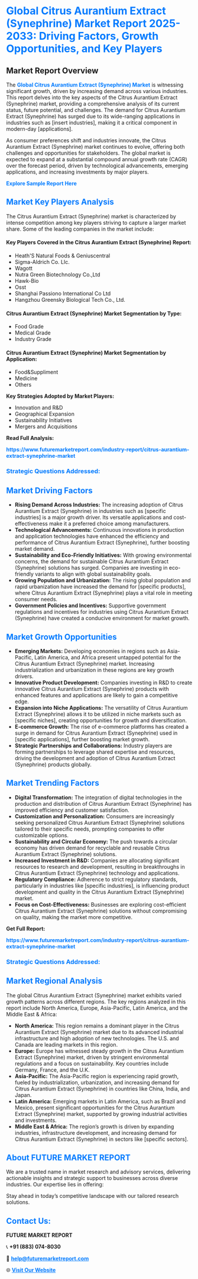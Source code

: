 <h1 style="color: #007BFF;">Global Citrus Aurantium Extract (Synephrine) Market Report 2025-2033: Driving Factors, Growth Opportunities, and Key Players</h1>

<section id="overview">
<h2>Market Report Overview</h2>
<p>The <a href="https://www.futuremarketreport.com/industry-report/citrus-aurantium-extract-synephrine-market" style="color: #007BFF; text-decoration: none;"><strong>Global Citrus Aurantium Extract (Synephrine) Market</strong></a> is witnessing significant growth, driven by increasing demand across various industries. This report delves into the key aspects of the Citrus Aurantium Extract (Synephrine) market, providing a comprehensive analysis of its current status, future potential, and challenges. The demand for Citrus Aurantium Extract (Synephrine) has surged due to its wide-ranging applications in industries such as [insert industries], making it a critical component in modern-day [applications].</p>
<p>As consumer preferences shift and industries innovate, the Citrus Aurantium Extract (Synephrine) market continues to evolve, offering both challenges and opportunities for stakeholders. The global market is expected to expand at a substantial compound annual growth rate (CAGR) over the forecast period, driven by technological advancements, emerging applications, and increasing investments by major players.</p>
</section>

<section id="overview">
<p><a href="https://www.futuremarketreport.com/request-sample/reportId=30086" style="color: #007BFF; text-decoration: none;"><strong>Explore Sample Report Here</strong></a></p>
</section>

<section id="key-players">
<h2 style="color: #007BFF;">Market Key Players Analysis</h2>
<p>The Citrus Aurantium Extract (Synephrine) market is characterized by intense competition among key players striving to capture a larger market share. Some of the leading companies in the market include:</p>
<h4>Key Players Covered in the Citrus Aurantium Extract (Synephrine) Report:</h4>
<ul><li>Heath&#039;S Natural Foods &amp; Geniuscentral</li><li>Sigma-Aldrich Co. Llc.</li><li>Wagott</li><li>Nutra Green Biotechnology Co.,Ltd</li><li>Hawk-Bio</li><li>Osst</li><li>Shanghai Passiono International Co Ltd</li><li>Hangzhou Greensky Biological Tech Co., Ltd.</li></ul>
<h4>Citrus Aurantium Extract (Synephrine) Market Segmentation by Type:</h4>
<ul><li>Food Grade</li><li>Medical Grade</li><li>Industry Grade</li></ul>

<h4>Citrus Aurantium Extract (Synephrine) Market Segmentation by Application:</h4>
<ul><li>Food&amp;Suppliment</li><li>Medicine</li><li>Others</li></ul>
<p><strong>Key Strategies Adopted by Market Players:</strong></p>
<ul>
<li>Innovation and R&D</li>
<li>Geographical Expansion</li>
<li>Sustainability Initiatives</li>
<li>Mergers and Acquisitions</li>
</ul>
</section>

<section>
<p><strong>Read Full Analysis: </strong></p><a href="https://www.futuremarketreport.com/industry-report/citrus-aurantium-extract-synephrine-market" style="color: #007BFF; text-decoration: none;"><strong>https://www.futuremarketreport.com/industry-report/citrus-aurantium-extract-synephrine-market</strong></a>
<h3 style="color: #007BFF;">Strategic Questions Addressed:</h3>
</section>

<section id="driving-factors">
<h2 style="color: #007BFF;">Market Driving Factors</h2>
<ul>
<li><strong>Rising Demand Across Industries:</strong> The increasing adoption of Citrus Aurantium Extract (Synephrine) in industries such as [specific industries] is a major growth driver. Its versatile applications and cost-effectiveness make it a preferred choice among manufacturers.</li>
<li><strong>Technological Advancements:</strong> Continuous innovations in production and application technologies have enhanced the efficiency and performance of Citrus Aurantium Extract (Synephrine), further boosting market demand.</li>
<li><strong>Sustainability and Eco-Friendly Initiatives:</strong> With growing environmental concerns, the demand for sustainable Citrus Aurantium Extract (Synephrine) solutions has surged. Companies are investing in eco-friendly variants to align with global sustainability goals.</li>
<li><strong>Growing Population and Urbanization:</strong> The rising global population and rapid urbanization have increased the demand for [specific products], where Citrus Aurantium Extract (Synephrine) plays a vital role in meeting consumer needs.</li>
<li><strong>Government Policies and Incentives:</strong> Supportive government regulations and incentives for industries using Citrus Aurantium Extract (Synephrine) have created a conducive environment for market growth.</li>
</ul>
</section>

<section id="growth-opportunities">
<h2 style="color: #007BFF;">Market Growth Opportunities</h2>
<ul>
<li><strong>Emerging Markets:</strong> Developing economies in regions such as Asia-Pacific, Latin America, and Africa present untapped potential for the Citrus Aurantium Extract (Synephrine) market. Increasing industrialization and urbanization in these regions are key growth drivers.</li>
<li><strong>Innovative Product Development:</strong> Companies investing in R&D to create innovative Citrus Aurantium Extract (Synephrine) products with enhanced features and applications are likely to gain a competitive edge.</li>
<li><strong>Expansion into Niche Applications:</strong> The versatility of Citrus Aurantium Extract (Synephrine) allows it to be utilized in niche markets such as [specific niches], creating opportunities for growth and diversification.</li>
<li><strong>E-commerce Growth:</strong> The rise of e-commerce platforms has created a surge in demand for Citrus Aurantium Extract (Synephrine) used in [specific applications], further boosting market growth.</li>
<li><strong>Strategic Partnerships and Collaborations:</strong> Industry players are forming partnerships to leverage shared expertise and resources, driving the development and adoption of Citrus Aurantium Extract (Synephrine) products globally.</li>
</ul>
</section>

<section id="trending-factors">
<h2 style="color: #007BFF;">Market Trending Factors</h2>
<ul>
<li><strong>Digital Transformation:</strong> The integration of digital technologies in the production and distribution of Citrus Aurantium Extract (Synephrine) has improved efficiency and customer satisfaction.</li>
<li><strong>Customization and Personalization:</strong> Consumers are increasingly seeking personalized Citrus Aurantium Extract (Synephrine) solutions tailored to their specific needs, prompting companies to offer customizable options.</li>
<li><strong>Sustainability and Circular Economy:</strong> The push towards a circular economy has driven demand for recyclable and reusable Citrus Aurantium Extract (Synephrine) solutions.</li>
<li><strong>Increased Investment in R&D:</strong> Companies are allocating significant resources to research and development, resulting in breakthroughs in Citrus Aurantium Extract (Synephrine) technology and applications.</li>
<li><strong>Regulatory Compliance:</strong> Adherence to strict regulatory standards, particularly in industries like [specific industries], is influencing product development and quality in the Citrus Aurantium Extract (Synephrine) market.</li>
<li><strong>Focus on Cost-Effectiveness:</strong> Businesses are exploring cost-efficient Citrus Aurantium Extract (Synephrine) solutions without compromising on quality, making the market more competitive.</li>
</ul>
</section>

<section>
<p><strong>Get Full Report: </strong></p><a href="https://www.futuremarketreport.com/industry-report/citrus-aurantium-extract-synephrine-market" style="color: #007BFF; text-decoration: none;"><strong>https://www.futuremarketreport.com/industry-report/citrus-aurantium-extract-synephrine-market</strong></a>
<h3 style="color: #007BFF;">Strategic Questions Addressed:</h3>
</section>


<section id="regional-analysis">
<h2 style="color: #007BFF;">Market Regional Analysis</h2>
<p>The global Citrus Aurantium Extract (Synephrine) market exhibits varied growth patterns across different regions. The key regions analyzed in this report include North America, Europe, Asia-Pacific, Latin America, and the Middle East & Africa:</p>
<ul>
<li><strong>North America:</strong> This region remains a dominant player in the Citrus Aurantium Extract (Synephrine) market due to its advanced industrial infrastructure and high adoption of new technologies. The U.S. and Canada are leading markets in this region.</li>
<li><strong>Europe:</strong> Europe has witnessed steady growth in the Citrus Aurantium Extract (Synephrine) market, driven by stringent environmental regulations and a focus on sustainability. Key countries include Germany, France, and the U.K.</li>
<li><strong>Asia-Pacific:</strong> The Asia-Pacific region is experiencing rapid growth, fueled by industrialization, urbanization, and increasing demand for Citrus Aurantium Extract (Synephrine) in countries like China, India, and Japan.</li>
<li><strong>Latin America:</strong> Emerging markets in Latin America, such as Brazil and Mexico, present significant opportunities for the Citrus Aurantium Extract (Synephrine) market, supported by growing industrial activities and investments.</li>
<li><strong>Middle East & Africa:</strong> The region’s growth is driven by expanding industries, infrastructure development, and increasing demand for Citrus Aurantium Extract (Synephrine) in sectors like [specific sectors].</li>
</ul>
</section>

<footer>
<h2 style="color: #007BFF;">About FUTURE MARKET REPORT</h2>
<p>We are a trusted name in market research and advisory services, delivering actionable insights and strategic support to businesses across diverse industries. Our expertise lies in offering:</p>

<p>Stay ahead in today’s competitive landscape with our tailored research solutions.</p>

<h2 style="color: #007BFF;">Contact Us:</h2>
<p><strong>FUTURE MARKET REPORT</strong></p>
<p>📞 <strong>+91 (883) 074-8030</strong></p>
<p>📧 <strong><a href="mailto:help@futuremarketreport.com" style="color: #007BFF;">help@futuremarketreport.com</a></strong></p>
<p>🌐 <strong><a href="https://www.futuremarketreport.com/" style="color: #007BFF;">Visit Our Website</a></strong></p>
</footer>